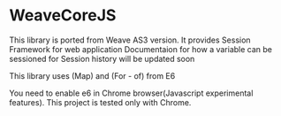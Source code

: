 # WeaveCoreJS

This library is ported from Weave AS3 version. It provides Session Framework for web application
Documentaion for how a variable can be sessioned for Session history will be updated soon

This library uses (Map) and (For - of) from E6

You need to enable e6 in Chrome browser(Javascript experimental features).
This project is tested only with Chrome.
